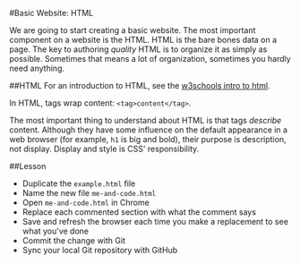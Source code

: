 #Basic Website: HTML

We are going to start creating a basic website. The most important component on a website is the HTML. HTML is the bare bones data on a page. The key to authoring *quality* HTML is to organize it as simply as possible. Sometimes that means a lot of organization, sometimes you hardly need anything. 

##HTML
For an introduction to HTML, see the [w3schools intro to html](http://www.w3schools.com/html/html_intro.asp).

In HTML, tags wrap content: `<tag>content</tag>`.

The most important thing to understand about HTML is that tags *describe* content. Although they have some influence on the default appearance in a web browser (for example, `h1` is big and bold), their purpose is description, not display. Display and style is CSS' responsibility.

##Lesson
- Duplicate the `example.html` file
- Name the new file `me-and-code.html`
- Open `me-and-code.html` in Chrome
- Replace each commented section with what the comment says
- Save and refresh the browser each time you make a replacement to see what you've done
- Commit the change with Git
- Sync your local Git repository with GitHub
